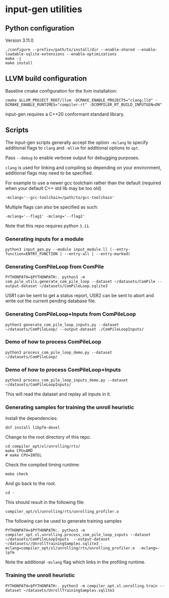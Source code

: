# input-gen utilities

## Python configuration
Version 3.11.0
``` shell
./configure --prefix=/path/to/install/dir --enable-shared --enable-loadable-sqlite-extensions --enable-optimizations
make -j
make install
```

## LLVM build configuration

Baseline cmake configuration for the llvm installation:

``` 
cmake $LLVM_PROJECT_ROOT/llvm -DCMAKE_ENABLE_PROJECTS="clang;lld" -DCMAKE_ENABLE_RUNTIMES="compiler-rt" -DCOMPILER_RT_BUILD_INPUTGEN=ON"
```

input-gen requires a C++20 conformant standard library.

## Scripts

The input-gen scripts generally accept the option `-mclang` to specify
additional flags to `clang` and `-mllvm` for additional options to `opt`.

Pass `--debug` to enable verbose output for debugging purposes.

`clang` is used for linking and compiling so depending on your environment,
additional flags may need to be specified.

For example to use a newer gcc toolchain rather than the default (required when
your default C++ std lib may be too old)
``` shell
-mclang='--gcc-toolchain=/path/to/gcc-toolchain' 
```

Multiple flags can also be specified as such:
``` shell
-mclang='--flag1' -mclang='--flag2' 
```

Note that this repo requires python `3.11`.

### Generating inputs for a module

``` shell
python3 input_gen.py --module input_module.ll (--entry-function=ENTRY_FUNCTION | --entry-all | --entry-marked)
```

### Generating ComPileLoop from ComPile

``` shell
PYTHONPATH=$PYTHONPATH:. python3 -m com_pile_utils.generate_com_pile_loop --dataset ~/datasets/ComPile --output-dataset ~/datasets/ComPileLoop.sqlite3
```

USR1 can be sent to get a status report, USR2 can be sent to abort and write out
the current pending database file.

### Generating ComPileLoop+Inputs from ComPileLoop

``` shell
python3 generate_com_pile_loop_inputs.py --dataset ~/datasets/ComPileLoop/ --output-dataset ./ComPileLoopInputs/
```

### Demo of how to process ComPileLoop

``` shell
python3 process_com_pile_loop_demo.py --dataset ~/datasets/ComPileLoop/
```

### Demo of how to process ComPileLoop+Inputs

``` shell
python3 process_com_pile_loop_inputs_demo.py --dataset ~/datasets/ComPileLoopInputs/
```

This will read the dataset and replay all inputs in it.

### Generating samples for training the unroll heuristic

Install the dependencies:

``` shell
dnf install libpfm-devel
```

Change to the root directory of this repo.

``` shell
cd compiler_opt/sl/unrolling/rts/
make CPU=AMD
# make CPU=INTEL
```

Check the compiled timing runtime:

```
make check
```

And go back to the root.

```
cd -
```

This should result in the following file:

``` shell
compiler_opt/sl/unrolling/rts/unrolling_profiler.o
```

The following can be used to generate training samples
``` shell
PYTHONPATH=$PYTHONPATH:. python3 -m compiler_opt.sl.unrolling.process_com_pile_loop_inputs --dataset ~/datasets/ComPileLoopInputs  --output-dataset ~/datasets//UnrollTrainingSamples.sqlite3 -mclang=compiler_opt/sl/unrolling/rts/unrolling_profiler.o  -mclang=-lpfm
```

Note the additional `-mclang` flag which links in the profiling runtime.

### Training the unroll heuristic

``` shell
PYTHONPATH=$PYTHONPATH:. python3 -m compiler_opt.sl.unrolling.train --dataset ~/datasets/UnrollTrainingSamples.sqlite3
```

